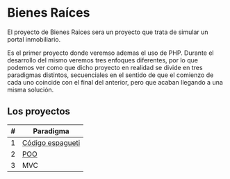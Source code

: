 # Bienes Raíces

El proyecto de Bienes Raices sera un proyecto que trata de simular un portal inmobiliario.

Es el primer proyecto donde veremso ademas el uso de PHP. Durante el desarrollo del mismo veremos tres enfoques diferentes, por lo que podemos ver como que dicho proyecto en realidad se divide en tres paradigmas distintos, secuenciales en el sentido de que el comienzo de cada uno coincide con el final del anterior, pero que acaban llegando a una misma solución.

## Los proyectos

| # | Paradigma |
|---|-----------|
| 1 | [Código espagueti](<php simple>) |
| 2 | [POO](POO) |
| 3 | MVC | 